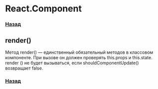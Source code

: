 # React.Component
### [Назад](https://teratron.github.io/cheatsheet/react/)

## render()
Метод render() — единственный обязательный методов в классовом компоненте.
При вызове он должен проверять this.props и this.state.
render () не будет вызываться, если shouldComponentUpdate() возвращает false.



### [Назад](https://teratron.github.io/cheatsheet/react/)
